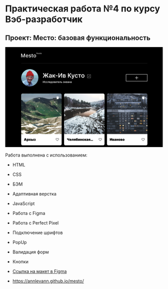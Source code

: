 # Практическая работа №4 по курсу Вэб-разработчик
## Проект: Место: базовая функциональность


![Место](images/Mesto.png)


Работа выполнена с использованием:
* HTML
* CSS
* БЭМ
* Адаптивная верстка
* JavaScript
* Работа с Figma
* Работа с Perfect Pixel
* Подключение шрифтов
* PopUp
* Валидация форм
* Кнопки

* [Ссылка на макет в Figma](https://www.figma.com/file/2cn9N9jSkmxD84oJik7xL7/JavaScript.-Sprint-4?node-id=0%3A1)

* https://annlevann.github.io/mesto/


